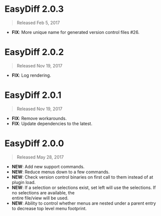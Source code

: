 # EasyDiff 2.0.3

> Released Feb 5, 2017

- **FIX**: More unique name for generated version control files #26.

# EasyDiff 2.0.2

> Released Nov 19, 2017

- **FIX**: Log rendering.

# EasyDiff 2.0.1

> Released Nov 19, 2017

- **FIX**: Remove workarounds.
- **FIX**: Update dependencies to the latest.

# EasyDiff 2.0.0

> Released May 28, 2017

- **NEW**: Add new support commands.
- **NEW**: Reduce menus down to a few commands.
- **NEW**: Check version control binaries on first call to them instead of at plugin load.
- **NEW**: If a selection or selections exist, set left will use the selections. If no selections are available, the  
entire file/view will be used.
- **NEW**: Ability to control whether menus are nested under a parent entry to decrease top level menu footprint.
